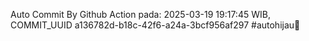 Auto Commit By Github Action pada: 2025-03-19 19:17:45 WIB, COMMIT_UUID a136782d-b18c-42f6-a24a-3bcf956af297 #autohijau🗿
